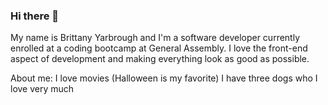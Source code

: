 ### Hi there 👋

My name is Brittany Yarbrough and I'm a software developer currently enrolled at a coding bootcamp at General Assembly. I love the front-end aspect of development and making everything look as good as possible. 

About me:
I love movies (Halloween is my favorite)
I have three dogs who I love very much



<!--
**brittmyar/brittmyar** is a ✨ _special_ ✨ repository because its `README.md` (this file) appears on your GitHub profile.

Here are some ideas to get you started:

- 🔭 I’m currently working on ...
- 🌱 I’m currently learning ...
- 👯 I’m looking to collaborate on ...
- 🤔 I’m looking for help with ...
- 💬 Ask me about ...
- 📫 How to reach me: ...
- 😄 Pronouns: ...
- ⚡ Fun fact: ...
-->
